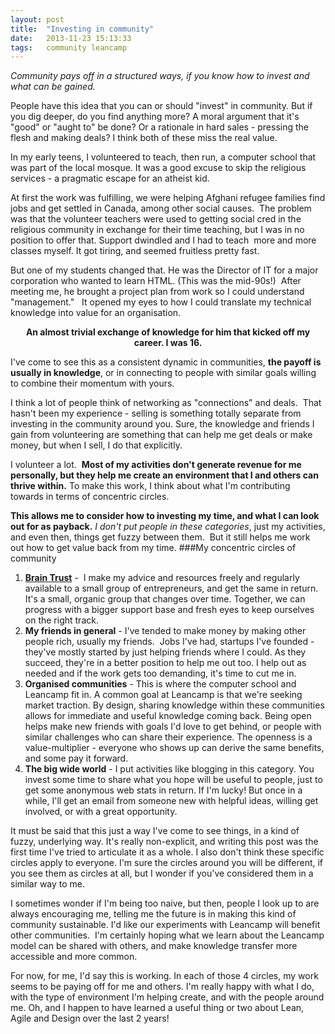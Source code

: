 ```yaml
---
layout: post
title:  "Investing in community"
date:   2013-11-23 15:13:33
tags:   community leancamp
---
```


*Community pays off in a structured ways, if you know how to invest and what can be gained.*

People have this idea that you can or should "invest" in community. But if you dig deeper, do you find anything more? A moral argument that it's "good" or "aught to" be done? Or a rationale in hard sales - pressing the flesh and making deals? I think both of these miss the real value.  

In my early teens, I volunteered to teach, then run, a computer school that was part of the local mosque. It was a good excuse to skip the religious services - a pragmatic escape for an atheist kid.

At first the work was fulfilling, we were helping Afghani refugee families find jobs and get settled in Canada, among other social causes.  The problem was that the volunteer teachers were used to getting social cred in the religious community in exchange for their time teaching, but I was in no position to offer that. Support dwindled and I had to teach  more and more classes myself. It got tiring, and seemed fruitless pretty fast.

But one of my students changed that. He was the Director of IT for a major corporation who wanted to learn HTML. (This was the mid-90s!)  After meeting me, he brought a project plan from work so I could understand "management."   It opened my eyes to how I could translate my technical knowledge into value for an organisation.
<p style="text-align: center;"><strong>An almost trivial exchange of knowledge for him that kicked off my career. I was 16.</strong></p>
I've come to see this as a consistent dynamic in communities, <strong>the payoff is usually in knowledge</strong>, or in connecting to people with similar goals willing to combine their momentum with yours.

I think a lot of people think of networking as "connections" and deals.  That hasn't been my experience - selling is something totally separate from investing in the community around you. Sure, the knowledge and friends I gain from volunteering are something that can help me get deals or make money, but when I sell, I do that explicitly.

I volunteer a lot.  <strong>Most of my activities don't generate revenue for me personally, but they help me create an environment that I and others can thrive within.</strong> To make this work, I think about what I'm contributing towards in terms of concentric circles.

**This allows me to consider how to investing my time, and what I can look out for as payback.** *I don't put people in these categories*, just my activities, and even then, things get fuzzy between them.  But it still helps me work out how to get value back from my time.
###My concentric circles of community
1. **[Brain Trust](https://dl.dropboxusercontent.com/u/6606104/Founder-Centric%20Public/Braintrust%20Welcome.pdf)** -  I make my advice and resources freely and regularly available to a small group of entrepreneurs, and get the same in return. It's a small, organic group that changes over time. Together, we can progress with a bigger support base and fresh eyes to keep ourselves on the right track.
1. **My friends in general** - I've tended to make money by making other people rich, usually my friends.  Jobs I've had, startups I've founded - they've mostly started by just helping friends where I could. As they succeed, they're in a better position to help me out too. I help out as needed and if the work gets too demanding, it's time to cut me in.
1. **Organised communities** - This is where the computer school and Leancamp fit in. A common goal at Leancamp is that we're seeking market traction. By design, sharing knowledge within these communities allows for immediate and useful knowledge coming back. Being open helps make new friends with goals I'd love to get behind, or people with similar challenges who can share their experience. The openness is a value-multiplier - everyone who shows up can derive the same benefits, and some pay it forward.
1. **The big wide world** - I put activities like blogging in this category. You invest some time to share what you hope will be useful to people, just to get some anonymous web stats in return. If I'm lucky! But once in a while, I'll get an email from someone new with helpful ideas, willing get involved, or with a great opportunity.
    
It must be said that this just a way I've come to see things, in a kind of fuzzy, underlying way. It's really non-explicit, and writing this post was the first time I've tried to articulate it as a whole. I also don't think these specific circles apply to everyone. I'm sure the circles around you will be different, if you see them as circles at all, but I wonder if you've considered them in a similar way to me.

I sometimes wonder if I'm being too naive, but then, people I look up to are always encouraging me, telling me the future is in making this kind of community sustainable. I'd like our experiments with Leancamp will benefit other communities.  I'm certainly hoping what we learn about the Leancamp model can be shared with others, and make knowledge transfer more accessible and more common.

For now, for me, I'd say this is working. In each of those 4 circles, my work seems to be paying off for me and others. I'm really happy with what I do, with the type of environment I'm helping create, and with the people around me. Oh, and I happen to have learned a useful thing or two about Lean, Agile and Design over the last 2 years!
